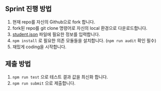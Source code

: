 ## Sprint 진행 방법
1. 현재 repo를 자신의 Github으로 fork 합니다. 
2. fork된 repo를 git clone 명령어로 자신의 local 환경으로 다운로드합니다.
3. [student.json](student.json) 파일에 필요한 정보를 입력합니다.
4. `npm install` 로 필요한 의존 모듈들을 설치합니다. (`npm run audit` 확인 필수)
5. 재밌게 coding을 시작합니다.

## 제출 방법
1. `npm run test` 으로 테스트 결과 값을 최신화 합니다.
2. `npm run submit` 으로 제출합니다.

